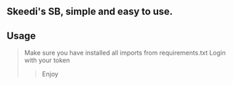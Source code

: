 ## Skeedi's SB, simple and easy to use.


## Usage

> Make sure you have installed all imports from requirements.txt
> Login with your token
>> Enjoy
